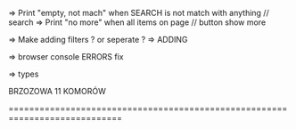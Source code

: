 => Print "empty, not mach" when SEARCH is not match with anything // search
=> Print "no more" when all items on page // button show more

=> Make adding filters ? or seperate ? => ADDING

=> browser console ERRORS fix

=> types

BRZOZOWA 11 KOMORÓW

============================================================================




